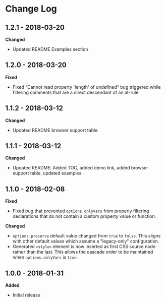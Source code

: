 # Change Log

## 1.2.1 - 2018-03-20

**Changed**

- Updated README Examples section

## 1.2.0 - 2018-03-20

**Fixed**

- Fixed "Cannot read property 'length' of undefined" bug triggered while
  filtering comments that are a direct descendant of an at-rule.

## 1.1.2 - 2018-03-12

**Changed**

- Updated README browser support table.

## 1.1.1 - 2018-03-12

**Changed**

- Updated README: Added TOC, added demo link, added browser support table,
  updated examples.

## 1.1.0 - 2018-02-08

**Fixed**

- Fixed bug that prevented `options.onlyVars` from properly filtering
  declarations that do not contain a custom property value or function.

**Changed**

- `options.preserve` default value changed from `true` to `false`. This aligns
  with other default values which assume a "legacy-only" configuration.
- Generated `<style>` element is now inserted as first CSS source node rather
  than the last. This allows the cascade order to be maintained when
  `options.onlyVars` is `true`.

## 1.0.0 - 2018-01-31

**Added**

- Initial release
